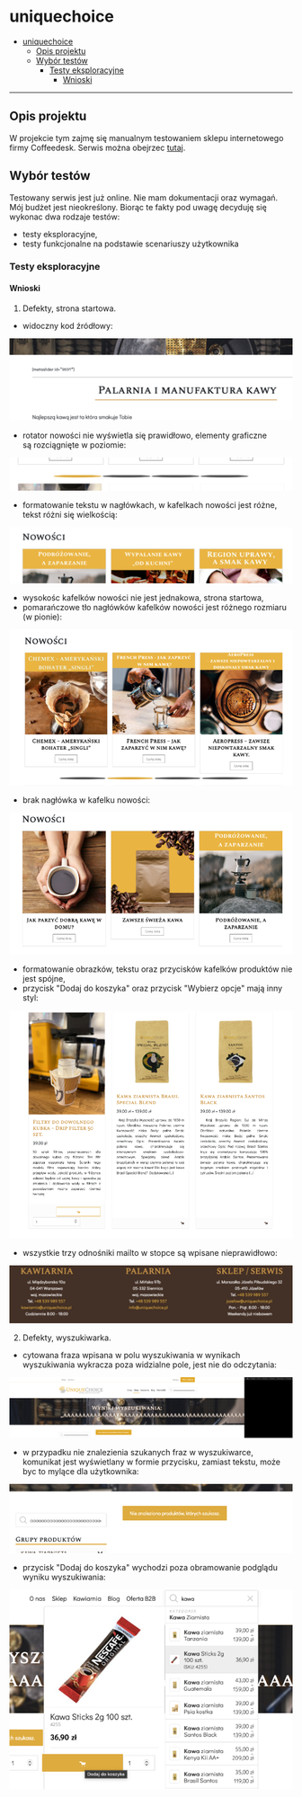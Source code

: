 # uniquechoice

- [uniquechoice](#uniquechoice)
  - [Opis projektu](#opis-projektu)
  - [Wybór testów](#wybór-testów)
    - [Testy eksploracyjne](#testy-eksploracyjne)
      - [Wnioski](#wnioski)

---

## Opis projektu

W projekcie tym zajmę się manualnym testowaniem sklepu internetowego firmy Coffeedesk. Serwis można obejrzec [tutaj](https://www.coffeedesk.pl).

## Wybór testów

Testowany serwis jest już online. Nie mam dokumentacji oraz wymagań. Mój budżet jest nieokreślony. Biorąc te fakty pod uwagę decyduję się wykonac dwa rodzaje testów:

- testy eksploracyjne,
- testy funkcjonalne na podstawie scenariuszy użytkownika

### Testy eksploracyjne

#### Wnioski

1. Defekty, strona startowa.

- widoczny kod źródłowy:
  
![screen](https://github.com/matysekprzemek/uniquechoice/blob/daaa2069a3afcea5ff1ccf93a2f88cced218650b/Zrzut%20ekranu%202023-02-1%20o%2015.31.44.png)

- rotator nowości nie wyświetla się prawidłowo, elementy graficzne są rozciągnięte w poziomie:

![screen](https://github.com/matysekprzemek/uniquechoice/blob/683d123e695b9f7209ca65717c762018d5b1dba4/Zrzut%20ekranu%202023-02-1%20o%2016.38.25.png)

- formatowanie tekstu w nagłówkach, w kafelkach nowości jest różne, tekst różni się wielkością:

![screen](https://github.com/matysekprzemek/uniquechoice/blob/04fa3c56a949056012dca785dd4ed7a15a6ea33e/Zrzut%20ekranu%202023-02-1%20o%2016.59.45.png)

- wysokośc kafelków nowości nie jest jednakowa, strona startowa,
- pomarańczowe tło nagłówków kafelków nowości jest różnego rozmiaru (w pionie):
  
![screen](https://github.com/matysekprzemek/uniquechoice/blob/471110319ac59ca8b3dbe087439fd665e1022397/Zrzut%20ekranu%202023-02-2%20o%2010.54.29.png)

- brak nagłówka w kafelku nowości:

![screen](https://github.com/matysekprzemek/uniquechoice/blob/8f82434295adab4f279d603634481b6e9c3535ed/Zrzut%20ekranu%202023-02-2%20o%2011.04.00.png)

- formatowanie obrazków, tekstu oraz przycisków kafelków produktów nie jest spójne,
- przycisk "Dodaj do koszyka" oraz przycisk "Wybierz opcje" mają inny styl:

![screen](https://github.com/matysekprzemek/uniquechoice/blob/a04717f2d6830dcf1cae30b9ac47332e3191f3a3/Zrzut%20ekranu%202023-02-2%20o%2011.06.54.png)

- wszystkie trzy odnośniki mailto w stopce są wpisane nieprawidłowo:

![screen](https://github.com/matysekprzemek/uniquechoice/blob/349ac8231d4917bb152895e567463bb2b4fc8c38/Zrzut%20ekranu%202023-02-2%20o%2011.29.05.png)

2. Defekty, wyszukiwarka.

- cytowana fraza wpisana w polu wyszukiwania w wynikach wyszukiwania wykracza poza widzialne pole, jest nie do odczytania:

![screen](https://github.com/matysekprzemek/uniquechoice/blob/0d8f0701a19b40509cbfb5e08cdb7e0e6a115e3b/Zrzut%20ekranu%202023-02-2%20o%2011.56.33.png)

- w przypadku nie znalezienia szukanych fraz w wyszukiwarce, komunikat jest wyświetlany w formie przycisku, zamiast tekstu, może byc to mylące dla użytkownika:

![screen](https://github.com/matysekprzemek/uniquechoice/blob/c3db277d3bf778ea4f9e427bc87e10d31ad5fa10/Zrzut%20ekranu%202023-02-2%20o%2012.01.34.png)

- przycisk "Dodaj do koszyka" wychodzi poza obramowanie podglądu wyniku wyszukiwania:

![screen](screen10.png)
